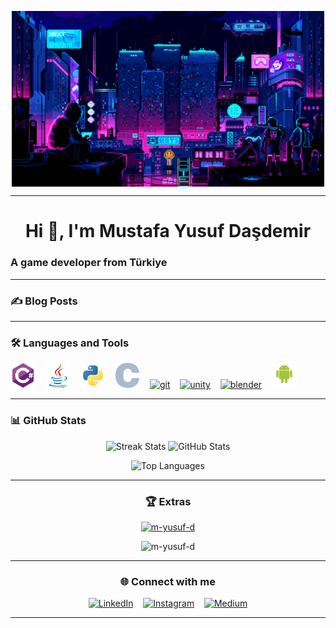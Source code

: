 <p align="center">
<img align="center" src="Assets/Gif.gif" width="500" />
</p>

---


<h1 align="center">Hi 👋, I'm Mustafa Yusuf Daşdemir</h1>
<h3 align="left">A game developer from Türkiye</h3>

---


### ✍️ Blog Posts
<!-- BLOG-POST-LIST:START -->
<!-- BLOG-POST-LIST:END -->

---


### 🛠 Languages and Tools

[<img src="https://raw.githubusercontent.com/devicons/devicon/master/icons/csharp/csharp-original.svg" alt="csharp" width="40" height="40"/>](https://www.w3schools.com/cs/)
&nbsp;&nbsp;
[<img src="https://raw.githubusercontent.com/devicons/devicon/master/icons/java/java-original.svg" alt="java" width="40" height="40"/>](https://www.java.com)
&nbsp;&nbsp;
[<img src="https://raw.githubusercontent.com/devicons/devicon/master/icons/python/python-original.svg" alt="python" width="40" height="40"/>](https://www.python.org)
&nbsp;&nbsp;
[<img src="https://raw.githubusercontent.com/devicons/devicon/master/icons/c/c-original.svg" alt="c" width="40" height="40"/>](https://www.cprogramming.com/)
&nbsp;&nbsp;
[<img src="https://www.vectorlogo.zone/logos/git-scm/git-scm-icon.svg" alt="git" width="40" height="40"/>](https://git-scm.com/)
&nbsp;&nbsp;
[<img src="https://www.vectorlogo.zone/logos/unity3d/unity3d-icon.svg" alt="unity" width="40" height="40"/>](https://unity.com/)
&nbsp;&nbsp;
[<img src="https://download.blender.org/branding/community/blender_community_badge_white.svg" alt="blender" width="40" height="40"/>](https://www.blender.org/)
&nbsp;&nbsp;
[<img src="https://raw.githubusercontent.com/devicons/devicon/master/icons/android/android-original-wordmark.svg" alt="android" width="40" height="40"/>](https://developer.android.com)

---


### 📊 GitHub Stats  

<p align="center">
  <img src="https://github-readme-streak-stats.herokuapp.com/?user=m-yusuf-d&theme=dark" alt="Streak Stats" />
  <img src="https://github-readme-stats.vercel.app/api?username=m-yusuf-d&show_icons=true&theme=dark&locale=en" alt="GitHub Stats" />
</p>

<p align="center">
  <img src="https://github-readme-stats.vercel.app/api/top-langs?username=m-yusuf-d&show_icons=true&theme=dark&locale=en&layout=compact" alt="Top Languages" />
</p>

---


<h3 align="center">🏆 Extras</h3>
<p align="center"> 
  <a href="https://github.com/ryo-ma/github-profile-trophy">
    <img src="https://github-profile-trophy.vercel.app/?username=m-yusuf-d" alt="m-yusuf-d" />
  </a> 
</p>

<p align="center"> 
  <img src="https://komarev.com/ghpvc/?username=m-yusuf-d&label=Profile%20views&color=0e75b6&style=flat" alt="m-yusuf-d" /> 
</p>

---


<h3 align="center">🌐 Connect with me</h3>
<div align="center">
  
 [<img src="https://raw.githubusercontent.com/rahuldkjain/github-profile-readme-generator/master/src/images/icons/Social/linked-in-alt.svg" alt="LinkedIn" height="30" width="30">](https://linkedin.com/in/mustafa-yusuf-dasdemir)
&nbsp;&nbsp;
[<img src="https://raw.githubusercontent.com/rahuldkjain/github-profile-readme-generator/master/src/images/icons/Social/instagram.svg" alt="Instagram" height="30" width="30">](https://instagram.com/mysf_dsdmr25)
&nbsp;&nbsp;
[<img src="https://raw.githubusercontent.com/rahuldkjain/github-profile-readme-generator/master/src/images/icons/Social/medium.svg" alt="Medium" height="30" width="30">](https://medium.com/@myusufd)
</div>

---
